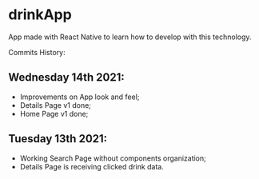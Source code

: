 # drinkApp

App made with React Native to learn how to develop with this technology.

Commits History:

## Wednesday 14th 2021:

- Improvements on App look and feel;
- Details Page v1 done;
- Home Page v1 done;

## Tuesday 13th 2021:

- Working Search Page without components organization;
- Details Page is receiving clicked drink data.
